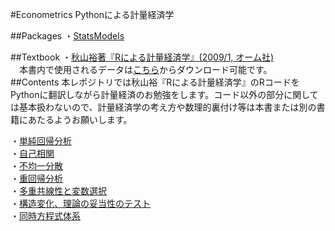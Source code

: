 #Econometrics
Pythonによる計量経済学  

##Packages
・[StatsModels](https://github.com/statsmodels/statsmodels)

##Textbook
・[秋山裕著『Rによる計量経済学』(2009/1, オーム社)](http://www.amazon.co.jp/R%E3%81%AB%E3%82%88%E3%82%8B%E8%A8%88%E9%87%8F%E7%B5%8C%E6%B8%88%E5%AD%A6-%E7%A7%8B%E5%B1%B1-%E8%A3%95/dp/4274067483/ref=sr_1_2?ie=UTF8&qid=1429458038&sr=8-2&keywords=R%E3%81%AB%E3%82%88%E3%82%8B%E8%A8%88%E9%87%8F%E7%B5%8C%E6%B8%88)  
　本書内で使用されるデータは[こちら](http://www.ohmsha.co.jp/data/link/978-4-274-06748-8/)からダウンロード可能です。  
##Contents
本レポジトリでは秋山裕『Rによる計量経済学』のRコードをPythonに翻訳しながら計量経済のお勉強をします。コード以外の部分に関しては基本扱わないので、計量経済学の考え方や数理的裏付け等は本書または別の書籍にあたるようお願いします。  

・[単純回帰分析](http://nbviewer.ipython.org/github/ogaway/Econometrics/blob/master/OLS.ipynb)  
・[自己相関](http://nbviewer.ipython.org/github/ogaway/Econometrics/blob/master/AutoCorrelation.ipynb)  
・[不均一分散](http://nbviewer.ipython.org/github/ogaway/Econometrics/blob/master/Heteroscedasticity.ipynb)  
・[重回帰分析](http://nbviewer.ipython.org/github/ogaway/Econometrics/blob/master/MultipleRegression.ipynb)  
・[多重共線性と変数選択](http://nbviewer.ipython.org/github/ogaway/Econometrics/blob/master/MultiCollinearity.ipynb)  
・[構造変化、理論の妥当性のテスト](http://nbviewer.ipython.org/github/ogaway/Econometrics/blob/master/Dummy.ipynb)  
・[同時方程式体系](http://nbviewer.ipython.org/github/ogaway/Econometrics/blob/master/SimultaneousEquation.ipynb)  

